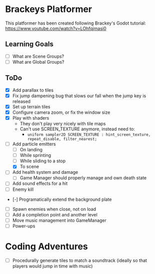 # Brackeys Platformer

This platformer has been created following Brackey's Godot tutorial:
	https://www.youtube.com/watch?v=LOhfqjmasi0

## Learning Goals

- [ ] What are Scene Groups?
- [ ] What are Global Groups?

## ToDo

- [x] Add parallax to tiles
- [x] Fix jump dampening bug that slows our fall when the jump key is released
- [x] Set up terrain tiles
- [x] Configure camera zoom, or fix the window size
- [x] Play with shaders
  - They don't play very nicely with tile maps
  - Can't use SCREEN_TEXTURE anymore, instead need to:
	- `uniform sampler2D SCREEN_TEXTURE : hint_screen_texture, repeat_disable, filter_nearest;`
- [ ] Add particle emitters
  - [ ] On landing
  - [ ] While sprinting
  - [ ] While sliding to a stop
  - [x] To scene
- [ ] Add health system and damage
	- [ ] Game Manager should properly manage and own death state
- [ ] Add sound effects for a hit
- [ ] Enemy kill
- [-] Programatically extend the background plate
- [ ] Spawn enemies when close, not on load
- [ ] Add a completion point and another level
- [ ] Move music management into GameManager
- [ ] Power-ups

# Coding Adventures

- [ ] Procedurally generate tiles to match a soundtrack (ideally so that players
	  would jump in time with music)
